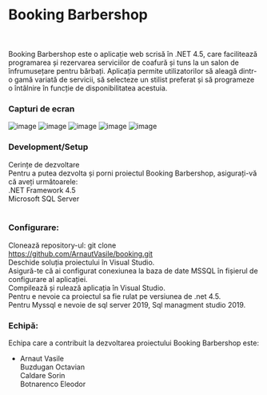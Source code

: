 
# Booking Barbershop <br><br>
Booking Barbershop este o aplicație web scrisă în .NET 4.5, care facilitează programarea și rezervarea serviciilor de coafură și tuns la un salon de înfrumusețare pentru bărbați. Aplicația permite utilizatorilor să aleagă dintr-o gamă variată de servicii, să selecteze un stilist preferat și să programeze o întâlnire în funcție de disponibilitatea acestuia.

### Capturi de ecran
![image](https://github.com/ArnautVasile/booking/assets/24511509/e408431d-3636-4852-993f-995914b2662b)
![image](https://github.com/ArnautVasile/booking/assets/24511509/4d8ee6c7-e40d-44a7-b072-87cc97f6457b)
![image](https://github.com/ArnautVasile/booking/assets/24511509/af623a97-7933-4d46-9bfb-5649d8aa7767)
![image](https://github.com/ArnautVasile/booking/assets/24511509/9b108133-bb87-4068-809a-655b97ef0948)
![image](https://github.com/ArnautVasile/booking/assets/24511509/f91bed7b-51b0-4be3-abf5-36f96681df94)
<br>

### Development/Setup <br>
Cerințe de dezvoltare<br>
Pentru a putea dezvolta și porni proiectul Booking Barbershop, asigurați-vă că aveți următoarele:<br>
.NET Framework 4.5<br>
Microsoft SQL Server<br>
<br>
### Configurare:<br>
Clonează repository-ul: git clone https://github.com/ArnautVasile/booking.git<br>
Deschide soluția proiectului în Visual Studio.<br>
Asigură-te că ai configurat conexiunea la baza de date MSSQL în fișierul de configurare al aplicației.<br>
Compilează și rulează aplicația în Visual Studio.<br>
Pentru  e nevoie ca proiectul sa fie rulat pe versiunea de .net 4.5.<br>
Pentru Myssql e nevoie de sql server 2019, Sql managment studio 2019.<br>

### Echipă:
Echipa care a contribuit la dezvoltarea proiectului Booking Barbershop este:<br>
* Arnaut Vasile<br>
Buzdugan Octavian<br>
Caldare Sorin<br>
Botnarenco Eleodor<br>


